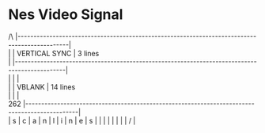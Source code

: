# Nes Video Signal


/\   |----------------------------------------------------------------------------------------------| <br>
|    |                                     VERTICAL SYNC                                            | 3 lines  <br>
|    |----------------------------------------------------------------------------------------------|  <br>
|    |                                                                                              |  <br>
|    |                                         VBLANK                                               | 14 lines  <br>
|    |                                                                                              |  <br>
262  |----------------------------------------------------------------------------------------------|  <br>
     |
s    | 
c    |
a    |
n    |
l    |
i    |
n    |
e    |
s    |
     |
|    |
|    |
|    |
\/   |
